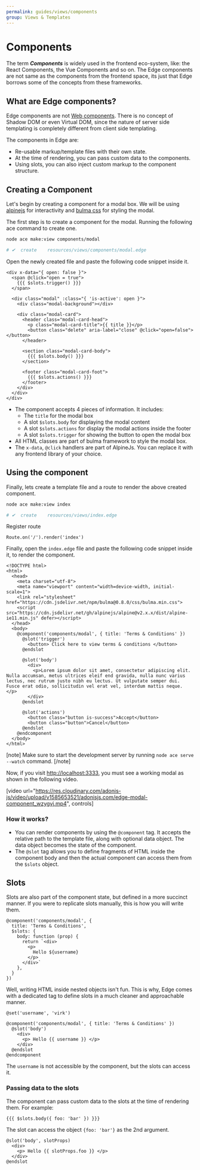```yaml
---
permalink: guides/views/components
group: Views & Templates
---
```


# Components
The term __*Components*__ is widely used in the frontend eco-system, like: the React Components, the Vue Components and so on. The Edge components are not same as the components from the frontend space, its just that Edge borrows some of the concepts from these frameworks.

## What are Edge components?
Edge components are not [Web components](https://www.webcomponents.org/introduction). There is no concept of Shadow DOM or even Virtual DOM, since the nature of server side templating is completely different from client side templating.

The components in Edge are:

- Re-usable markup/template files with their own state.
- At the time of rendering, you can pass custom data to the components.
- Using slots, you can also inject custom markup to the component structure.

## Creating a Component
Let's begin by creating a component for a modal box. We will be using [alpinejs](https://github.com/alpinejs/alpine) for interactivity and [bulma css](https://bulma.io/documentation/components/modal/) for styling the modal.

The first step is to create a component for the modal. Running the following ace command to create one.

```sh
node ace make:view components/modal

# ✔  create    resources/views/components/modal.edge
```

Open the newly created file and paste the following code snippet inside it.

```edge{}{resources/views/components/modal.edge}
<div x-data="{ open: false }">
  <span @click="open = true">
    {{{ $slots.trigger() }}}
  </span>

  <div class="modal" :class="{ 'is-active': open }">
    <div class="modal-background"></div>

    <div class="modal-card">
      <header class="modal-card-head">
        <p class="modal-card-title">{{ title }}</p>
        <button class="delete" aria-label="close" @click="open=false"></button>
      </header>

      <section class="modal-card-body">
        {{{ $slots.body() }}}
      </section>

      <footer class="modal-card-foot">
        {{{ $slots.actions() }}}
      </footer>
    </div>
  </div>
</div>
```

- The component accepts 4 pieces of information. It includes:
  - The `title` for the modal box
  - A slot `$slots.body` for displaying the modal content
  - A slot `$slots.actions` for display the modal actions inside the footer
  - A slot `$slots.trigger` for showing the button to open the modal box
- All HTML classes are part of bulma framework to style the modal box.
- The `x-data`, `@click` handlers are part of AlpineJs. You can replace it with any frontend library of your choice.

## Using the component
Finally, lets create a template file and a route to render the above created component.

```sh
node ace make:view index

# ✔  create    resources/views/index.edge
```

Register route

```ts{}{start/routes.ts}
Route.on('/').render('index')
```

Finally, open the `index.edge` file and paste the following code snippet inside it, to render the component.

```edge{}{resources/views/index.edge}
<!DOCTYPE html>
<html>
  <head>
    <meta charset="utf-8">
    <meta name="viewport" content="width=device-width, initial-scale=1">
    <link rel="stylesheet" href="https://cdn.jsdelivr.net/npm/bulma@0.8.0/css/bulma.min.css">
    <script src="https://cdn.jsdelivr.net/gh/alpinejs/alpine@v2.x.x/dist/alpine-ie11.min.js" defer></script>
  </head>
  <body>
    @component('components/modal', { title: 'Terms & Conditions' })
      @slot('trigger')
        <button> Click here to view terms & conditions </button>
      @endslot
    
      @slot('body')
        <div>
          <p>Lorem ipsum dolor sit amet, consectetur adipiscing elit. Nulla accumsan, metus ultrices eleif end gravida, nulla nunc varius lectus, nec rutrum justo nibh eu lectus. Ut vulputate semper dui. Fusce erat odio, sollicitudin vel erat vel, interdum mattis neque. </p>
        </div>
      @endslot
    
      @slot('actions')
        <button class="button is-success">Accept</button>
        <button class="button">Cancel</button>
      @endslot
    @endcomponent
  </body>
</html>
```

[note]
Make sure to start the development server by running `node ace serve --watch` command.
[/note]

Now, if you visit [http://localhost:3333](http://localhost:3333), you must see a working modal as shown in the following video.

[video url="https://res.cloudinary.com/adonis-js/video/upload/v1585653521/adonisjs.com/edge-modal-component_wzygvj.mp4", controls]

### How it works?

- You can render components by using the `@component` tag. It accepts the relative path to the template file, along with optional data object. The data object becomes the state of the component.
- The `@slot` tag allows you to define fragments of HTML inside the component body and then the actual component can access them from the `$slots` object.

## Slots
Slots are also part of the component state, but defined in a more succinct manner. If you were to replicate slots manually, this is how you will write them.

```edge
@component('components/modal', {
  title: 'Terms & Conditions',
  $slots: {
    body: function (prop) {
      return `<div>
        <p>
          Hello ${username}
        </p>
      </div>`
    },
  }
})
```

Well, writing HTML inside nested objects isn't fun. This is why, Edge comes with a dedicated tag to define slots in a much cleaner and approachable manner.

```edge
@set('username', 'virk')

@component('components/modal', { title: 'Terms & Conditions' })
  @slot('body')
    <div>
      <p> Hello {{ username }} </p>
    </div>
  @endslot
@endcomponent
```

The `username` is not accessible by the component, but the slots can access it.

### Passing data to the slots
The component can pass custom data to the slots at the time of rendering them. For example:

```edge
{{{ $slots.body({ foo: 'bar' }) }}}
```

The slot can access the object `{foo: 'bar'}` as the 2nd argument.

```edge{1}
@slot('body', slotProps)
  <div>
    <p> Hello {{ slotProps.foo }} </p>
  </div>
@endslot
```
